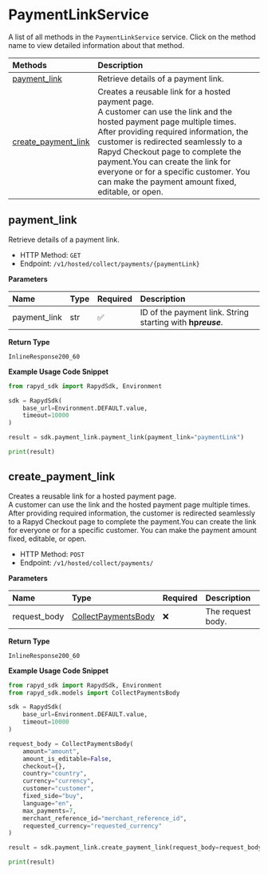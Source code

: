 # PaymentLinkService

A list of all methods in the `PaymentLinkService` service. Click on the method name to view detailed information about that method.

| Methods                                     | Description                                                                                                                                                                                                                                                                                                                                                                             |
| :------------------------------------------ | :-------------------------------------------------------------------------------------------------------------------------------------------------------------------------------------------------------------------------------------------------------------------------------------------------------------------------------------------------------------------------------------- |
| [payment_link](#payment_link)               | Retrieve details of a payment link.                                                                                                                                                                                                                                                                                                                                                     |
| [create_payment_link](#create_payment_link) | Creates a reusable link for a hosted payment page. <BR> A customer can use the link and the hosted payment page multiple times. After providing required information, the customer is redirected seamlessly to a Rapyd Checkout page to complete the payment.You can create the link for everyone or for a specific customer. You can make the payment amount fixed, editable, or open. |

## payment_link

Retrieve details of a payment link.

- HTTP Method: `GET`
- Endpoint: `/v1/hosted/collect/payments/{paymentLink}`

**Parameters**

| Name         | Type | Required | Description                                                 |
| :----------- | :--- | :------- | :---------------------------------------------------------- |
| payment_link | str  | ✅       | ID of the payment link. String starting with **hp*reuse***. |

**Return Type**

`InlineResponse200_60`

**Example Usage Code Snippet**

```python
from rapyd_sdk import RapydSdk, Environment

sdk = RapydSdk(
    base_url=Environment.DEFAULT.value,
    timeout=10000
)

result = sdk.payment_link.payment_link(payment_link="paymentLink")

print(result)
```

## create_payment_link

Creates a reusable link for a hosted payment page. <BR> A customer can use the link and the hosted payment page multiple times. After providing required information, the customer is redirected seamlessly to a Rapyd Checkout page to complete the payment.You can create the link for everyone or for a specific customer. You can make the payment amount fixed, editable, or open.

- HTTP Method: `POST`
- Endpoint: `/v1/hosted/collect/payments/`

**Parameters**

| Name         | Type                                                    | Required | Description       |
| :----------- | :------------------------------------------------------ | :------- | :---------------- |
| request_body | [CollectPaymentsBody](../models/CollectPaymentsBody.md) | ❌       | The request body. |

**Return Type**

`InlineResponse200_60`

**Example Usage Code Snippet**

```python
from rapyd_sdk import RapydSdk, Environment
from rapyd_sdk.models import CollectPaymentsBody

sdk = RapydSdk(
    base_url=Environment.DEFAULT.value,
    timeout=10000
)

request_body = CollectPaymentsBody(
    amount="amount",
    amount_is_editable=False,
    checkout={},
    country="country",
    currency="currency",
    customer="customer",
    fixed_side="buy",
    language="en",
    max_payments=7,
    merchant_reference_id="merchant_reference_id",
    requested_currency="requested_currency"
)

result = sdk.payment_link.create_payment_link(request_body=request_body)

print(result)
```
